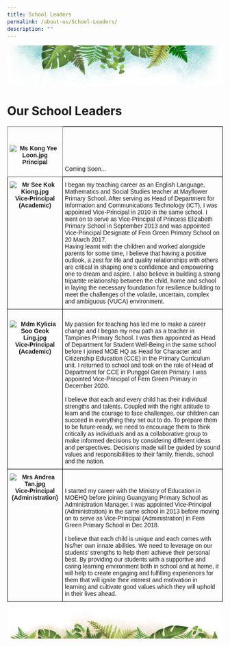 ```yaml
---
title: School Leaders
permalink: /about-us/School-Leaders/
description: ""
---
```

![](/images/Banner.png)

# **Our School Leaders**

<style type="text/css">
.tg  {border-collapse:collapse;border-spacing:0;}
.tg td{border-color:black;border-style:solid;border-width:1px;font-family:Arial, sans-serif;font-size:14px;
  overflow:hidden;padding:10px 5px;word-break:normal;}
.tg th{border-color:black;border-style:solid;border-width:1px;font-family:Arial, sans-serif;font-size:14px;
  font-weight:normal;overflow:hidden;padding:10px 5px;word-break:normal;}
.tg .tg-7btt{border-color:inherit;font-weight:bold;text-align:center;vertical-align:top}
.tg .tg-0lax{text-align:left;vertical-align:top}
.tg .tg-amwm{font-weight:bold;text-align:center;vertical-align:top}
</style>
<table class="tg">
<thead>
  <tr>
    <th class="tg-7btt"><br><br><img src="https://ferngreenpri.moe.edu.sg/qql/slot/u775/School%20Leaders/Ms%20Kong%20Yee%20Loon.jpg" alt="Ms Kong Yee Loon.jpg" width="235" height="329"><br>Principal<br></th>
    <th class="tg-0lax"><br><br><br><br><br>Coming Soon...<br></th>
  </tr>
</thead>
<tbody>
  <tr>
    <td class="tg-amwm"><img src="https://ferngreenpri.moe.edu.sg/qql/slot/u775/Accolades/Mr%20See%20Kok%20Kiong.jpg" alt="Mr See Kok Kiong.jpg" width="235"><br>Vice-Principal <br>(Academic)</td>
    <td class="tg-0lax">I began my teaching career as an English Language, Mathematics and Social Studies teacher at Mayflower Primary School. After serving as Head of Department for Information and Communications Technology (ICT), I was appointed Vice-Principal in 2010 in the same school. I went on to serve as Vice-Principal of Princess Elizabeth Primary School in September 2013 and was appointed Vice-Principal Designate of Fern Green Primary School on 20 March 2017.<br>Having learnt with the children and worked alongside parents for some time, I believe that having a positive outlook, a zest for life and quality relationships with others are critical in shaping one’s confidence and empowering one to dream and aspire. I also believe in building a strong tripartite relationship between the child, home and school in laying the necessary foundation for resilience building to meet the challenges of the volatile, uncertain, complex and ambiguous (VUCA) environment.</td>
  </tr>
  <tr>
    <td class="tg-amwm"><br><img src="https://ferngreenpri.moe.edu.sg/qql/slot/u775/School%20Leaders/Mdm%20Kylicia%20Soo%20Geok%20Ling.jpg" alt="Mdm Kylicia Soo Geok Ling.jpg" width="225" height="315"><br>Vice-Principal<br>(Academic)<br></td>
    <td class="tg-0lax"><br><span style="color:inherit;background-color:transparent">My passion for teaching has led me to make a career change and I began my new path as a teacher in Tampines Primary School. I was then appointed as Head of Department for Student Well-Being in the same school before I joined MOE HQ as Head for Character and Citizenship Education (CCE) in the Primary Curriculum unit. I returned to school and took on the role of Head of Department for CCE in Punggol Green Primary. I was appointed Vice-Principal of Fern Green Primary in December 2020.</span><br><br><span style="color:inherit;background-color:transparent">I believe that each and every child has their individual strengths and talents. Coupled with the right attitude to learn and the courage to face challenges, our children can succeed in everything they set out to do. To prepare them to be future-ready, we need to encourage them to think critically as individuals and as a collaborative group to make informed decisions by considering different ideas and perspectives. Decisions made will be guided by sound values and responsibilities to their family, friends, school and the nation. </span><br></td>
  </tr>
  <tr>
    <td class="tg-amwm"><img src="https://ferngreenpri.moe.edu.sg/qql/slot/u775/Key%20Personnel/Mrs%20Andrea%20Tan.jpg" alt="Mrs Andrea Tan.jpg" width="235" height="329"><br>Vice-Principal <br>(Administration)</td>
    <td class="tg-0lax"><br><br>I started my career with the Ministry of Education in MOEHQ before joining Guangyang Primary School as Administration Manager. I was appointed Vice-Principal (Administration) in the same school in 2013 before moving on to serve as Vice-Principal (Administration) in Fern Green Primary School in Dec 2018.<br><br>I believe that each child is unique and each comes with his/her own innate abilities. We need to leverage on our students’ strengths to help them achieve their personal best. By providing our students with a supportive and caring learning environment both in school and at home, it will help to create engaging and fulfilling experiences for them that will ignite their interest and motivation in learning and cultivate good values which they will uphold in their lives ahead.</td>
  </tr>
</tbody>
</table>


![](/images/bg-bottom.png)